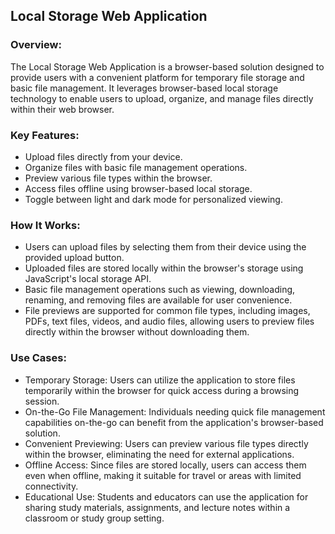 ## Local Storage Web Application

### Overview:
The Local Storage Web Application is a browser-based solution designed to provide users with a convenient platform for temporary file storage and basic file management. It leverages browser-based local storage technology to enable users to upload, organize, and manage files directly within their web browser.

### Key Features:
- Upload files directly from your device.
- Organize files with basic file management operations.
- Preview various file types within the browser.
- Access files offline using browser-based local storage.
- Toggle between light and dark mode for personalized viewing.

### How It Works:
- Users can upload files by selecting them from their device using the provided upload button.
- Uploaded files are stored locally within the browser's storage using JavaScript's local storage API.
- Basic file management operations such as viewing, downloading, renaming, and removing files are available for user convenience.
- File previews are supported for common file types, including images, PDFs, text files, videos, and audio files, allowing users to preview files directly within the browser without downloading them.

### Use Cases:
- Temporary Storage: Users can utilize the application to store files temporarily within the browser for quick access during a browsing session.
- On-the-Go File Management: Individuals needing quick file management capabilities on-the-go can benefit from the application's browser-based solution.
- Convenient Previewing: Users can preview various file types directly within the browser, eliminating the need for external applications.
- Offline Access: Since files are stored locally, users can access them even when offline, making it suitable for travel or areas with limited connectivity.
- Educational Use: Students and educators can use the application for sharing study materials, assignments, and lecture notes within a classroom or study group setting.
